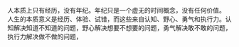 人本质上只有经历，没有年纪。年纪只是一个虚无的时间概念，没有任何价值。
人生的本质意义是经历、体验、试错，而这些来自认知、野心、勇气和执行力。认知解决知道不知道的问题，野心解决想要不想要的问题，勇气解决敢不敢的问题，执行力解决做不做的问题，
